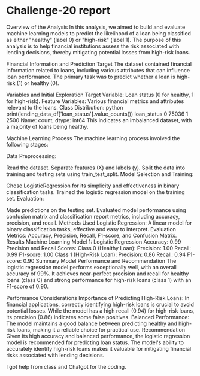 # Challenge-20 report

Overview of the Analysis
In this analysis, we aimed to build and evaluate machine learning models to predict the likelihood of a loan being classified as either "healthy" (label 0) or "high-risk" (label 1). The purpose of this analysis is to help financial institutions assess the risk associated with lending decisions, thereby mitigating potential losses from high-risk loans.

Financial Information and Prediction Target
The dataset contained financial information related to loans, including various attributes that can influence loan performance. The primary task was to predict whether a loan is high-risk (1) or healthy (0).

Variables and Initial Exploration
Target Variable: Loan status (0 for healthy, 1 for high-risk).
Feature Variables: Various financial metrics and attributes relevant to the loans.
Class Distribution:
python
print(lending_data_df['loan_status'].value_counts())
loan_status
0    75036
1     2500
Name: count, dtype: int64
This indicates an imbalanced dataset, with a majority of loans being healthy.

Machine Learning Process
The machine learning process involved the following stages:

Data Preprocessing:

Read the dataset.
Separate features (X) and labels (y).
Split the data into training and testing sets using train_test_split.
Model Selection and Training:

Chose LogisticRegression for its simplicity and effectiveness in binary classification tasks.
Trained the logistic regression model on the training set.
Evaluation:

Made predictions on the testing set.
Evaluated model performance using confusion matrix and classification report metrics, including accuracy, precision, and recall.
Methods Used
Logistic Regression: A linear model for binary classification tasks, effective and easy to interpret.
Evaluation Metrics: Accuracy, Precision, Recall, F1-score, and Confusion Matrix.
Results
Machine Learning Model 1: Logistic Regression
Accuracy: 0.99
Precision and Recall Scores:
Class 0 (Healthy Loan):
Precision: 1.00
Recall: 0.99
F1-score: 1.00
Class 1 (High-Risk Loan):
Precision: 0.86
Recall: 0.94
F1-score: 0.90
Summary
Model Performance and Recommendation
The logistic regression model performs exceptionally well, with an overall accuracy of 99%. It achieves near-perfect precision and recall for healthy loans (class 0) and strong performance for high-risk loans (class 1) with an F1-score of 0.90.

Performance Considerations
Importance of Predicting High-Risk Loans: In financial applications, correctly identifying high-risk loans is crucial to avoid potential losses. While the model has a high recall (0.94) for high-risk loans, its precision (0.86) indicates some false positives.
Balanced Performance: The model maintains a good balance between predicting healthy and high-risk loans, making it a reliable choice for practical use.
Recommendation
Given its high accuracy and balanced performance, the logistic regression model is recommended for predicting loan status. The model's ability to accurately identify high-risk loans makes it valuable for mitigating financial risks associated with lending decisions.


I got help from class and Chatgpt for the coding.
